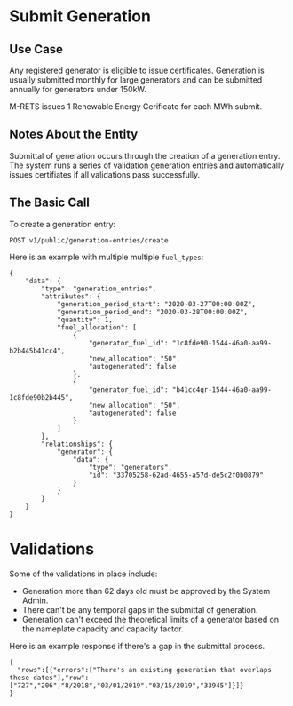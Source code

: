# Submit Generation

## Use Case

Any registered generator is eligible to issue certificates. Generation is usually submitted monthly for large generators and can be submitted annually for generators under 150kW.

M-RETS issues 1 Renewable Energy Cerificate for each MWh submit. 

## Notes About the Entity

Submittal of generation occurs through the creation of a generation entry. The system runs a series of validation generation entries and automatically issues certifiates if all validations pass successfully.

## The Basic Call

To create a generation entry:

```
POST v1/public/generation-entries/create
```

Here is an example with multiple multiple `fuel_types`:

```
{
    "data": {
        "type": "generation_entries",
        "attributes": {
            "generation_period_start": "2020-03-27T00:00:00Z",
            "generation_period_end": "2020-03-28T00:00:00Z",
            "quantity": 1,
            "fuel_allocation": [
                {
                    "generator_fuel_id": "1c8fde90-1544-46a0-aa99-b2b445b41cc4",
                    "new_allocation": "50",
                    "autogenerated": false
                },
                {
                    "generator_fuel_id": "b41cc4qr-1544-46a0-aa99-1c8fde90b2b445",
                    "new_allocation": "50",
                    "autogenerated": false
                }
            ]
        },
        "relationships": {
            "generator": {
                "data": {
                    "type": "generators",
                    "id": "33705258-62ad-4655-a57d-de5c2f0b0879"
                }
            }
        }
    }
}
```

# Validations

Some of the validations in place include:

* Generation more than 62 days old must be approved by the System Admin.
* There can't be any temporal gaps in the submittal of generation.
* Generation can't exceed the theoretical limits of a generator based on the nameplate capacity and capacity factor.

Here is an example response if there's a gap in the submittal process.

```
{
  "rows":[{"errors":["There's an existing generation that overlaps these dates"],"row":["727","206","8/2018","03/01/2019","03/15/2019","33945"]}]}
}
```
